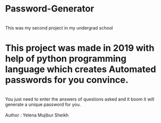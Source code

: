 # Password-Generator
<br> This was my second project in my undergrad school </br>
<h1> This project was made in 2019 with help of python programming language which creates Automated passwords for you convince. </h1>
<br> You just need to enter the answers of questions asked and it boom it will generate a unique password for you. </br> 
<br> Author : Yelena Mujibur Sheikh </br>
